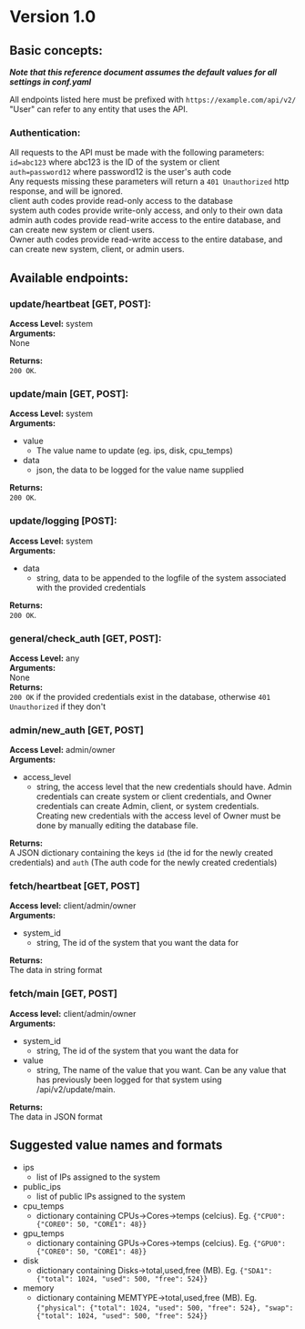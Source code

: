 # Version 1.0
## Basic concepts:
***Note that this reference document assumes the default values for all settings in conf.yaml***

All endpoints listed here must be prefixed with `https://example.com/api/v2/`  
"User" can refer to any entity that uses the API.


### Authentication:
All requests to the API must be made with the following parameters:  
`id=abc123` where abc123 is the ID of the system or client  
`auth=password12` where password12 is the user's auth code  
Any requests missing these parameters will return a `401 Unauthorized` http response, and will be ignored.  
client auth codes provide read-only access to the database  
system auth codes provide write-only access, and only to their own data  
admin auth codes provide read-write access to the entire database, and can create new system or client users.  
Owner auth codes provide read-write access to the entire database, and can create new system, client, or admin users.  

## Available endpoints:


### update/heartbeat [GET, POST]:
**Access Level:** system  
**Arguments:**  
None  

**Returns:**  
`200 OK`.


### update/main [GET, POST]:
**Access Level:** system  
**Arguments:**
- value
  - The value name to update (eg. ips, disk, cpu_temps)
- data
   - json, the data to be logged for the value name supplied

**Returns:**  
`200 OK`.


### update/logging [POST]:
**Access Level:** system  
**Arguments:**
- data
   - string, data to be appended to the logfile of the system associated with the provided credentials 

**Returns:**  
`200 OK`.  


### general/check_auth [GET, POST]:
**Access Level:** any  
**Arguments:**  
None  
**Returns:**  
`200 OK` if the provided credentials exist in the database, otherwise `401 Unauthorized` if they don't


### admin/new_auth [GET, POST]
**Access Level:** admin/owner  
**Arguments:**
- access_level
  - string, the access level that the new credentials should have. Admin credentials can create system or client credentials, and Owner credentials can create Admin, client, or system credentials.   
    Creating new credentials with the access level of Owner must be done by manually editing the database file.

**Returns:**  
A JSON dictionary containing the keys `id` (the id for the newly created credentials) and `auth` (The auth code for the newly created credentials)


### fetch/heartbeat [GET, POST]
**Access level:** client/admin/owner  
**Arguments:**  
- system_id  
  - string, The id of the system that you want the data for  
  
**Returns:**  
The data in string format


### fetch/main [GET, POST]
**Access level:** client/admin/owner  
**Arguments:**  
- system_id  
  - string, The id of the system that you want the data for  
- value
  - string, The name of the value that you want. Can be any value that has previously been logged for that system using /api/v2/update/main.  

**Returns:**  
The data in JSON format


## Suggested value names and formats
- ips   
  - list of IPs assigned to the system 
- public_ips
  - list of public IPs assigned to the system 
- cpu_temps 
  - dictionary containing CPUs->Cores->temps (celcius). Eg. `{"CPU0": {"CORE0": 50, "CORE1": 48}}`
- gpu_temps
  - dictionary containing GPUs->Cores->temps (celcius). Eg. `{"GPU0": {"CORE0": 50, "CORE1": 48}}`
- disk 
  - dictionary containing Disks->total,used,free (MB). Eg. `{"SDA1": {"total": 1024, "used": 500, "free": 524}}`
- memory
  - dictionary containing MEMTYPE->total,used,free (MB). Eg. `{"physical": {"total": 1024, "used": 500, "free": 524}, "swap": {"total": 1024, "used": 500, "free": 524}}`
